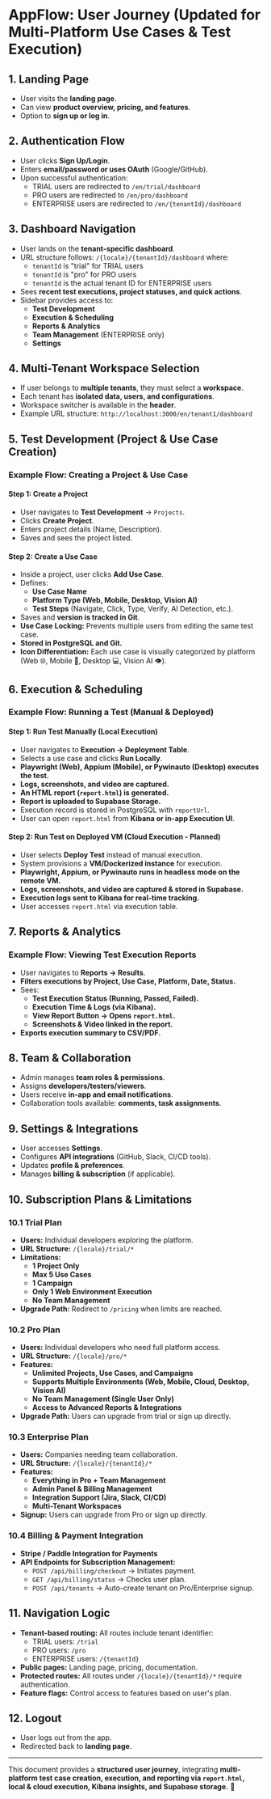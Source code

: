 # AppFlow: User Journey (Updated for Multi-Platform Use Cases & Test Execution)

## 1. Landing Page

- User visits the **landing page**.
- Can view **product overview, pricing, and features**.
- Option to **sign up or log in**.

## 2. Authentication Flow

- User clicks **Sign Up/Login**.
- Enters **email/password or uses OAuth** (Google/GitHub).
- Upon successful authentication:
  - TRIAL users are redirected to `/en/trial/dashboard`
  - PRO users are redirected to `/en/pro/dashboard`
  - ENTERPRISE users are redirected to `/en/{tenantId}/dashboard`

## 3. Dashboard Navigation

- User lands on the **tenant-specific dashboard**.
- URL structure follows: `/{locale}/{tenantId}/dashboard` where:
  - `tenantId` is "trial" for TRIAL users
  - `tenantId` is "pro" for PRO users
  - `tenantId` is the actual tenant ID for ENTERPRISE users
- Sees **recent test executions, project statuses, and quick actions**.
- Sidebar provides access to:
  - **Test Development**
  - **Execution & Scheduling**
  - **Reports & Analytics**
  - **Team Management** (ENTERPRISE only)
  - **Settings**

## 4. Multi-Tenant Workspace Selection

- If user belongs to **multiple tenants**, they must select a **workspace**.
- Each tenant has **isolated data, users, and configurations**.
- Workspace switcher is available in the **header**.
- Example URL structure: `http://localhost:3000/en/tenant1/dashboard`

## 5. Test Development (Project & Use Case Creation)

### **Example Flow: Creating a Project & Use Case**

#### **Step 1: Create a Project**

- User navigates to **Test Development** → `Projects`.
- Clicks **Create Project**.
- Enters project details (Name, Description).
- Saves and sees the project listed.

#### **Step 2: Create a Use Case**

- Inside a project, user clicks **Add Use Case**.
- Defines:
  - **Use Case Name**
  - **Platform Type (Web, Mobile, Desktop, Vision AI)**
  - **Test Steps** (Navigate, Click, Type, Verify, AI Detection, etc.).
- Saves and **version is tracked in Git**.
- **Use Case Locking:** Prevents multiple users from editing the same test case.
- **Stored in PostgreSQL and Git.**
- **Icon Differentiation:** Each use case is visually categorized by platform (Web 🌐, Mobile 📱, Desktop 💻, Vision AI 👁️).

## 6. Execution & Scheduling

### **Example Flow: Running a Test (Manual & Deployed)**

#### **Step 1: Run Test Manually (Local Execution)**

- User navigates to **Execution → Deployment Table**.
- Selects a use case and clicks **Run Locally**.
- **Playwright (Web), Appium (Mobile), or Pywinauto (Desktop) executes the test.**
- **Logs, screenshots, and video are captured.**
- **An HTML report (`report.html`) is generated.**
- **Report is uploaded to Supabase Storage.**
- Execution record is stored in PostgreSQL with `reportUrl`.
- User can open `report.html` from **Kibana or in-app Execution UI**.

#### **Step 2: Run Test on Deployed VM (Cloud Execution - Planned)**

- User selects **Deploy Test** instead of manual execution.
- System provisions a **VM/Dockerized instance** for execution.
- **Playwright, Appium, or Pywinauto runs in headless mode on the remote VM.**
- **Logs, screenshots, and video are captured & stored in Supabase.**
- **Execution logs sent to Kibana for real-time tracking.**
- User accesses `report.html` via execution table.

## 7. Reports & Analytics

### **Example Flow: Viewing Test Execution Reports**

- User navigates to **Reports → Results**.
- **Filters executions by Project, Use Case, Platform, Date, Status.**
- Sees:
  - **Test Execution Status (Running, Passed, Failed).**
  - **Execution Time & Logs (via Kibana).**
  - **View Report Button → Opens `report.html`.**
  - **Screenshots & Video linked in the report.**
- **Exports execution summary to CSV/PDF.**

## 8. Team & Collaboration

- Admin manages **team roles & permissions**.
- Assigns **developers/testers/viewers**.
- Users receive **in-app and email notifications**.
- Collaboration tools available: **comments, task assignments**.

## 9. Settings & Integrations

- User accesses **Settings**.
- Configures **API integrations** (GitHub, Slack, CI/CD tools).
- Updates **profile & preferences**.
- Manages **billing & subscription** (if applicable).

## 10. Subscription Plans & Limitations

### 10.1 Trial Plan

- **Users:** Individual developers exploring the platform.
- **URL Structure:** `/{locale}/trial/*`
- **Limitations:**
  - **1 Project Only**
  - **Max 5 Use Cases**
  - **1 Campaign**
  - **Only 1 Web Environment Execution**
  - **No Team Management**
- **Upgrade Path:** Redirect to `/pricing` when limits are reached.

### 10.2 Pro Plan

- **Users:** Individual developers who need full platform access.
- **URL Structure:** `/{locale}/pro/*`
- **Features:**
  - **Unlimited Projects, Use Cases, and Campaigns**
  - **Supports Multiple Environments (Web, Mobile, Cloud, Desktop, Vision AI)**
  - **No Team Management (Single User Only)**
  - **Access to Advanced Reports & Integrations**
- **Upgrade Path:** Users can upgrade from trial or sign up directly.

### 10.3 Enterprise Plan

- **Users:** Companies needing team collaboration.
- **URL Structure:** `/{locale}/{tenantId}/*`
- **Features:**
  - **Everything in Pro + Team Management**
  - **Admin Panel & Billing Management**
  - **Integration Support (Jira, Slack, CI/CD)**
  - **Multi-Tenant Workspaces**
- **Signup:** Users can upgrade from Pro or sign up directly.

### 10.4 Billing & Payment Integration

- **Stripe / Paddle Integration for Payments**
- **API Endpoints for Subscription Management:**
  - `POST /api/billing/checkout` → Initiates payment.
  - `GET /api/billing/status` → Checks user plan.
  - `POST /api/tenants` → Auto-create tenant on Pro/Enterprise signup.

## 11. Navigation Logic

- **Tenant-based routing:** All routes include tenant identifier:
  - TRIAL users: `/trial`
  - PRO users: `/pro`
  - ENTERPRISE users: `/{tenantId}`
- **Public pages:** Landing page, pricing, documentation.
- **Protected routes:** All routes under `/{locale}/{tenantId}/*` require authentication.
- **Feature flags:** Control access to features based on user's plan.

## 12. Logout

- User logs out from the app.
- Redirected back to **landing page**.

---

This document provides a **structured user journey**, integrating **multi-platform test case creation, execution, and reporting via `report.html`, local & cloud execution, Kibana insights, and Supabase storage.** 🚀
